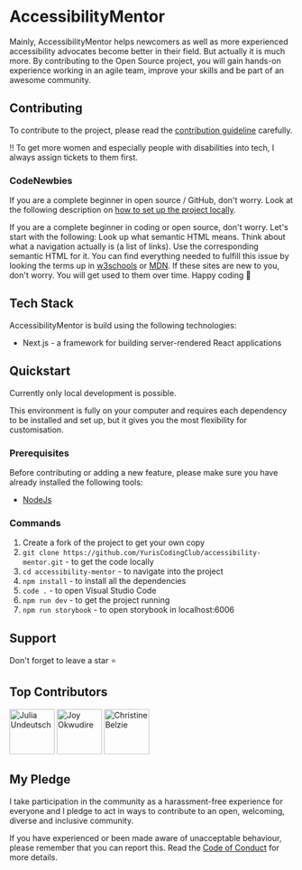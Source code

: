 # AccessibilityMentor

Mainly, AccessibilityMentor helps newcomers as well as more experienced accessibility advocates become better in their field. But actually it is much more. By contributing to the Open Source project, you will gain hands-on experience working in an agile team, improve your skills and be part of an awesome community.

## Contributing

To contribute to the project, please read the [contribution guideline](https://github.com/YurisCodingClub/accessibility-mentor/blob/main/CONTRIBUTING.md) carefully.

‼️ To get more women and especially people with disabilities into tech, I always assign tickets to them first.

### CodeNewbies

If you are a complete beginner in open source / GitHub, don't worry. Look at the following description on [how to set up the project locally](https://github.com/YurisCodingClub/dev-cv/blob/main/README.md#how-to-contribute).

If you are a complete beginner in coding or open source, don't worry. Let's start with the following:
Look up what semantic HTML means.
Think about what a navigation actually is (a list of links). Use the corresponding semantic HTML for it.
You can find everything needed to fulfill this issue by looking the terms up in [w3schools](https://www.w3schools.com) or [MDN](https://developer.mozilla.org/en-US/). If these sites are new to you, don't worry. You will get used to them over time.
Happy coding 🙂

## Tech Stack

AccessibilityMentor is build using the following technologies:

- Next.js - a framework for building server-rendered React applications

## Quickstart

Currently only local development is possible.

This environment is fully on your computer and requires each dependency to be installed and set up, but it gives you the most flexibility for customisation.

### Prerequisites

Before contributing or adding a new feature, please make sure you have already installed the following tools:

- [NodeJs](https://nodejs.org/en/download)

### Commands

1. Create a fork of the project to get your own copy
2. `git clone https://github.com/YurisCodingClub/accessibility-mentor.git` - to get the code locally
3. `cd accessibility-mentor` - to navigate into the project
4. `npm install` - to install all the dependencies
5. `code .` - to open Visual Studio Code
6. `npm run dev` - to get the project running
7. `npm run storybook` - to open storybook in localhost:6006

## Support

Don't forget to leave a star ⭐️

## Top Contributors

[//]: contributor-faces

<a href="https://github.com/YuriDevAT"><img src="https://avatars.githubusercontent.com/u/54622834?v=4" title="Julia Undeutsch" width="80" height="80"></a>
<a href="https://github.com/Chizycodes"><img src="https://avatars.githubusercontent.com/u/53119290?v=4" title="Joy Okwudire" width="80" height="80"></a>
<a href="https://github.com/CBID2"><img src="https://avatars.githubusercontent.com/u/105683440?v=4" title="Christine Belzie" width="80" height="80"></a>

[//]: contributor-faces

## My Pledge

I take participation in the community as a harassment-free experience for everyone and I pledge to act in ways to contribute to an open, welcoming, diverse and inclusive community.

If you have experienced or been made aware of unacceptable behaviour, please remember that you can report this. Read the [Code of Conduct](https://github.com/YurisCodingClub/accessibility-mentor/blob/main/CODE_OF_CONDUCT.md) for more details.
